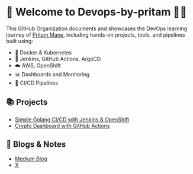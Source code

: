 # 👋 Welcome to Devops-by-pritam 👨‍💻

This GitHub Organization documents and showcases the DevOps learning journey of [Pritam Mane](https://github.com/prritam), including hands-on projects, tools, and pipelines built using:

- 🐳 Docker & Kubernetes
- 🔧 Jenkins, GitHub Actions, ArgoCD
- ☁️ AWS, OpenShift
- 📊 Dashboards and Monitoring
- 🚀 CI/CD Pipelines

## 📚 Projects
- [Simple Golang CI/CD with Jenkins & OpenShift](https://github.com/Devops-by-pritam/golang-cicd-openshift)
- [Crypto Dashboard with GitHub Actions](https://github.com/Devops-by-pritam/crypto-dashboard)

## 📖 Blogs & Notes
- [Medium Blog](https://medium.com/@pritammane7666)
- [X](https://x.com/priitam03)

